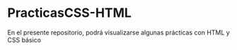 # PracticasCSS-HTML
En el presente repositorio, podrá visualizarse algunas prácticas con HTML y CSS básico

